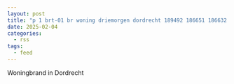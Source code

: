 ```yaml
---
layout: post
title: "p 1 brt-01 br woning driemorgen dordrecht 189492 186651 186632 186131"
date: 2025-02-04
categories: 
  - rss
tags: 
  - feed
---
```


Woningbrand in Dordrecht
